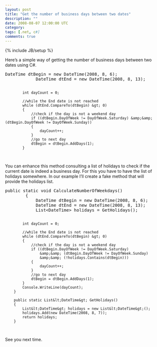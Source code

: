 ```yaml
---
layout: post
title: "Get the number of business days between two dates"
description: ""
date: 2008-08-07 12:00:00 UTC
category: 
tags: [.net, c#]
comments: true
---
```

{% include JB/setup %}

<div id="post">
<p>Here&rsquo;s a simple way of getting the number of business days between two dates  using C#.</p>
<pre title="code" class="brush: csharp">
DateTime dtBegin = new DateTime(2008, 8, 6);
            DateTime dtEnd = new DateTime(2008, 8, 13);

            int dayCount = 0;

            //while the End date is not reached
            while (dtEnd.CompareTo(dtBegin) &gt; 0)
            {
                //check if the day is not a weekend day
                if ((dtBegin.DayOfWeek != DayOfWeek.Saturday) &amp;&amp; (dtBegin.DayOfWeek != DayOfWeek.Sunday))
                {
                    dayCount++;
                }
                //go to next day
                dtBegin = dtBegin.AddDays(1);
            }

</pre>
<p>You can enhance this method consulting a list of holidays to check if the  current date is indeed a business day. For this you have to have the list of  holidays somewhere. In our example I&rsquo;ll create a fake method that will provide  the holidays list.</p>
<pre title="code" class="brush: csharp">
public static void CalculateNumberOfWeekdays()
        {
            DateTime dtBegin = new DateTime(2008, 8, 6);
            DateTime dtEnd = new DateTime(2008, 8, 13);
            List&lt;DateTime&gt; holidays = GetHolidays();

            int dayCount = 0;

            //while the End date is not reached
            while (dtEnd.CompareTo(dtBegin) &gt; 0)
            {
                //check if the day is not a weekend day
                if ((dtBegin.DayOfWeek != DayOfWeek.Saturday) 
                    &amp;&amp; (dtBegin.DayOfWeek != DayOfWeek.Sunday)
                    &amp;&amp; (!holidays.Contains(dtBegin)))
                {
                    dayCount++;
                }
                //go to next day
                dtBegin = dtBegin.AddDays(1);
            }
            Console.WriteLine(dayCount);
        }

        public static List&lt;DateTime&gt; GetHolidays()
        {
            List&lt;DateTime&gt; holidays = new List&lt;DateTime&gt;();
            holidays.Add(new DateTime(2008, 8, 7));
            return holidays;
        }            

</pre>
<p>See you next time.</p>
</div>